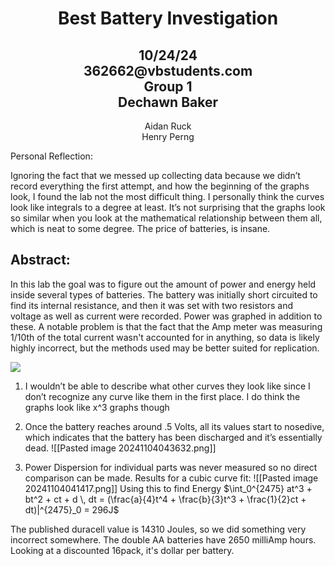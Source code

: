 <h1 style = "text-align:center;">Best Battery Investigation</h1> 
<h2 style = "text-align:center;">10/24/24<br>362662@vbstudents.com<br>Group 1<br>Dechawn Baker</h2> 
<p style = "text-align:center;"> Aidan Ruck <br> Henry Perng </p>

  
  

Personal Reflection: 

Ignoring the fact that we messed up collecting data because we didn’t record everything the first attempt, and how the beginning of the graphs look, I found the lab not the most difficult thing. I personally think the curves look like integrals to a degree at least. It’s not surprising that the graphs look so similar when you look at the mathematical relationship between them all, which is neat to some degree. The price of batteries, is insane. 

  
  

## Abstract: 

  In this lab the goal was to figure out the amount of power and energy held inside several types of batteries. The battery was initially short circuited to find its internal resistance, and then it was set with two resistors and voltage as well as current were recorded. Power was graphed in addition to these. A notable problem is that the fact that the Amp meter was measuring 1/10th of the total current wasn't accounted for in anything, so data is likely highly incorrect, but the methods used may be better suited for replication. 
  
  
  
  
  
  
  
  
  
  
  
  

![](https://lh7-rt.googleusercontent.com/docsz/AD_4nXcvlxySIVhz1J4ZBNmJa9TN7TOjrJi4sQwy9bAXlK86v8gckmHSHUPgnNyquwmRMB6iTEgyLpYnNE6Mbf70ntA9U9CWMJN9RKso8s5HyPLUBPV1GnJB6XhEwx0tNE7be5aaWJ-wz9BCOh3CyPgjQ32I7T6j?key=LB43fuUWr_3qJFRYEs8s1w)

  

1. I wouldn’t be able to describe what other curves they look like since I don’t recognize any curve like them in the first place. I do think the graphs look like x^3 graphs though
    
2. Once the battery reaches around .5 Volts, all its values start to nosedive, which indicates that the battery has been discharged and it’s essentially dead.
![[Pasted image 20241104043632.png]]
4. Power Dispersion for individual parts was never measured so no direct comparison can be made.
Results for a cubic curve fit: ![[Pasted image 20241104041417.png]]
Using this to find Energy
$\int_0^{2475} at^3 + bt^2 + ct + d \, dt = (\frac{a}{4}t^4 + \frac{b}{3}t^3 + \frac{1}{2}ct + dt)|^{2475}_0 = 296J$

The published duracell value is 14310 Joules, so we did something very incorrect somewhere. 
The double AA batteries have 2650 milliAmp hours. 
Looking at a discounted 16pack, it's dollar per battery. 
